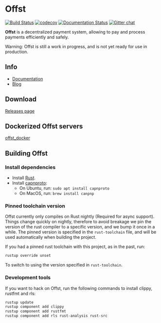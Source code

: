 # Offst

[![Build Status](https://travis-ci.com/freedomlayer/offst.svg?branch=master)](https://travis-ci.com/freedomlayer/offst)
[![codecov](https://codecov.io/gh/freedomlayer/offst/branch/master/graph/badge.svg)](https://codecov.io/gh/freedomlayer/offst)
[![Documentation Status](https://readthedocs.org/projects/offst/badge/?version=latest)](https://offst.readthedocs.io/en/latest/?badge=latest)
[![Gitter chat](https://badges.gitter.im/freedomlayer/offst.svg)](https://gitter.im/freedomlayer/offst)

**Offst** is a decentralized payment system, allowing to pay and process
payments efficiently and safely.

Warning: Offst is still a work in progress, and is not yet ready for use in production.

## Info

- [Documentation](https://offst.readthedocs.io/en/latest/?badge=latest)
- [Blog](https://www.freedomlayer.org/offst/)

## Download

[Releases page](https://github.com/freedomlayer/offst/releases)

## Dockerized Offst servers

[offst_docker](https://github.com/freedomlayer/offst_docker)


## Building Offst

### Install dependencies

- Install [Rust](https://www.rust-lang.org/tools/install).
- Install [capnproto](https://capnproto.org):
  - On Ubuntu, run: `sudo apt install capnproto`
  - On MacOS, run: `brew install canpnp` 

### Pinned toolchain version

Offst currently only compiles on Rust nightly (Required for async support).
Things change quickly on nightly, therefore to avoid breakage we pin the version of the rust
compiler to a specific version, and we bump it once in a while. The pinned
version is specified in the `rust-toolchain` file, and will be used automatically
when building the project.

If you had a pinned rust toolchain with this project, as in the past, run:

```bash
rustup override unset
```

To switch to using the version specified in `rust-toolchain`.

### Development tools

If you want to hack on Offst, run the following commands to install clippy,
rustfmt and rls:

```bash
rustup update
rustup component add clippy
rustup component add rustfmt
rustup component add rls rust-analysis rust-src
```
